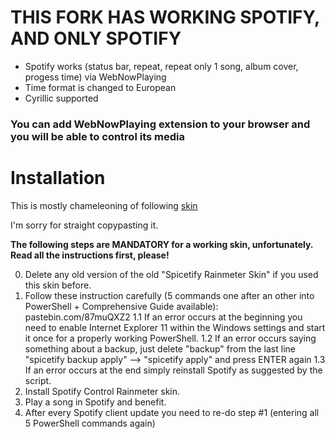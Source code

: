 # THIS FORK HAS WORKING SPOTIFY, AND ONLY SPOTIFY

   - Spotify works (status bar, repeat, repeat only 1 song, album cover, progess time) via WebNowPlaying
   - Time format is changed to European
   - Cyrillic supported

### You can add WebNowPlaying extension to your browser and you will be able to control its media

# Installation

This is mostly chameleoning of following [skin](https://www.deviantart.com/fuckyeahlucas/art/Spotify-Control-WORKING-Rainmeter-Skin-v4-3-594025385)

I'm sorry for straight copypasting it.

**The following steps are MANDATORY for a working skin, unfortunately. Read all the instructions first, please!**

0. Delete any old version of the old "Spicetify Rainmeter Skin" if you used this skin before.
1. Follow these instruction carefully (5 commands one after an other into PowerShell + Comprehensive Guide available): pastebin.com/87muQXZ2
1.1 If an error occurs at the beginning you need to enable Internet Explorer 11 within the Windows settings and start it once for a properly working PowerShell.
1.2 If an error occurs saying something about a backup, just delete "backup" from the last line "spicetify backup apply" --> "spicetify apply" and press ENTER again
1.3 If an error occurs at the end simply reinstall Spotify as suggested by the script.
2. Install Spotify Control Rainmeter skin.
3. Play a song in Spotify and benefit.
4. After every Spotify client update you need to re-do step #1 (entering all 5 PowerShell commands again)
